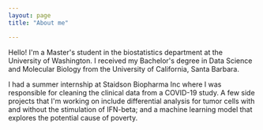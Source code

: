 ```yaml
---
layout: page
title: "About me"

---
```


Hello! I'm a Master's student in the biostatistics department at the University of Washington. I received my Bachelor's degree in Data Science and Molecular Biology from the University of California, Santa Barbara. 

I had a summer internship at Staidson Biopharma Inc where I was responsible for cleaning the clinical data from a COVID-19 study. A few side projects that I'm working on include differential analysis for tumor cells with and without the stimulation of IFN-beta; and a machine learning model that explores the potential cause of poverty.

